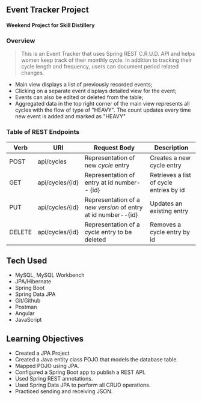 ## Event Tracker Project

#### Weekend Project for Skill Distillery

### Overview
> This is an Event Tracker that uses Spring REST C.R.U.D. API and helps women keep track of their monthly cycle. In addition to tracking their cycle length and frequency, users can document period related changes.

- Main view displays a list of previously recorded events;
- Clicking on a separate event displays detailed view for the event;
- Events can also be edited or deleted from the table;
- Aggregated data in the top right corner of the main view represents all cycles with the flow of type of "HEAVY". The count updates every time new event is added and marked as "HEAVY"


### Table of REST Endpoints
| Verb   |   URI  | Request Body | Description |
|--------|--------|--------------|-------------|
|  POST  | api/cycles | Representation of new *cycle* entry | Creates a new cycle entry |
|  GET   | api/cycles/{id} | Representation of entry at id number-- {id} | Retrieves a list of cycle entries by id |
|  PUT  | api/cycles/{id} | Representation of a *new version* of entry at id number--{id}| Updates an existing entry |
|  DELETE  | api/cycles/{id} | Representation of a *cycle* entry to be deleted | Removes a cycle entry by id |


## Tech Used
* MySQL, MySQL Workbench
* JPA/Hibernate
* Spring Boot
* Spring Data JPA
* Git/Github
* Postman
* Angular
* JavaScript

## Learning Objectives
- Created a JPA Project
- Created a Java entity class POJO that models the database table.
- Mapped POJO using JPA.
- Configured a Spring Boot app to publish a REST API.
- Used Spring REST annotations.
- Used Spring Data JPA to perform all CRUD operations.
- Practiced sending and receiving JSON.
